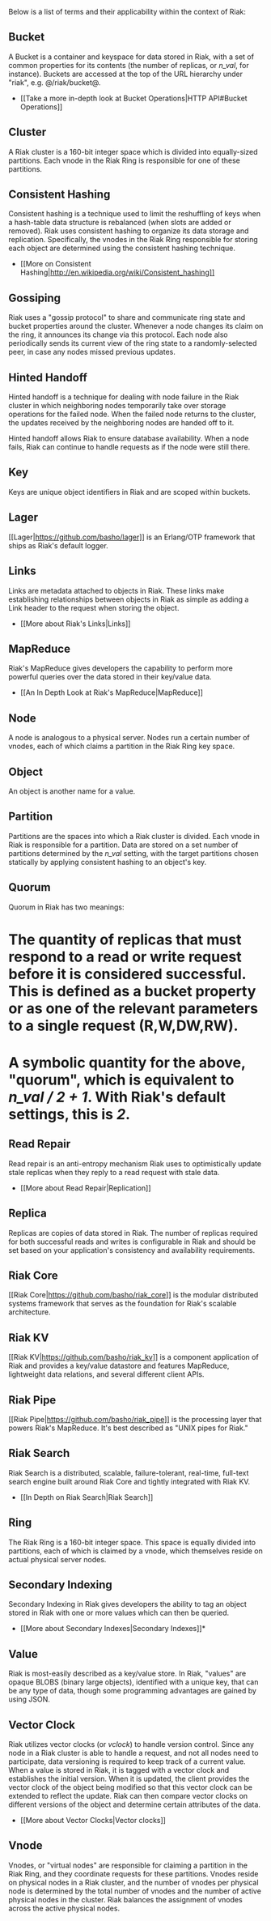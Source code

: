 Below is a list of terms and their applicability within the context of Riak:

<div id="toc"></div>

## Bucket

A Bucket is a container and keyspace for data stored in Riak, with a set of common properties for its contents (the number of replicas, or *n_val*, for instance).  Buckets are accessed at the top of the URL hierarchy under "riak", e.g. @/riak/bucket@.
* [[Take a more in-depth look at Bucket Operations|HTTP API#Bucket Operations]]

## Cluster

A Riak cluster is a 160-bit integer space which is divided into equally-sized partitions. Each vnode in the Riak Ring is responsible for one of these partitions.

## Consistent Hashing

Consistent hashing is a technique used to limit the reshuffling of keys when a hash-table data structure is rebalanced (when slots are added or removed). Riak uses consistent hashing to organize its data storage and replication. Specifically, the vnodes in the Riak Ring responsible for storing each object are determined using the consistent hashing technique.
* [[More on Consistent Hashing|http://en.wikipedia.org/wiki/Consistent_hashing]]

## Gossiping

Riak uses a "gossip protocol" to share and communicate ring state and bucket properties around the cluster.  Whenever a node changes its claim on the ring, it announces its change via this protocol.  Each node also periodically sends its current view of the ring state to a randomly-selected peer, in case any nodes missed previous updates.

## Hinted Handoff

Hinted handoff is a technique for dealing with node failure in the Riak cluster in which neighboring nodes temporarily take over storage operations for the failed node.  When the failed node returns to the cluster, the updates received by the neighboring nodes are handed off to it.

Hinted handoff allows Riak to ensure database availability.  When a node fails, Riak can continue to handle requests as if the node were still there.

## Key

Keys are unique object identifiers in Riak and are scoped within buckets.

## Lager

[[Lager|https://github.com/basho/lager]] is an Erlang/OTP framework that ships as Riak's default logger.

## Links

Links are metadata attached to objects in Riak. These links make establishing relationships between objects in Riak as simple as adding a Link header to the request when storing the object.

* [[More about Riak's Links|Links]]

## MapReduce

Riak's MapReduce gives developers the capability to perform more powerful queries over the data stored in their key/value data. 

* [[An In Depth Look at Riak's MapReduce|MapReduce]]

## Node

A node is analogous to a physical server. Nodes run a certain number of vnodes, each of which claims a partition in the Riak Ring key space.

## Object

An object is another name for a value.

## Partition

Partitions are the spaces into which a Riak cluster is divided. Each vnode in Riak is responsible for a partition. Data are stored on a set number of partitions determined by the *n_val* setting, with the target partitions chosen statically by applying consistent hashing to an object's key.

## Quorum

Quorum in Riak has two meanings:

# The quantity of replicas that must respond to a read or write request before it is considered successful. This is defined as a bucket property or as one of the relevant parameters to a single request (R,W,DW,RW).
# A symbolic quantity for the above, "quorum", which is equivalent to *n_val / 2 + 1*. With Riak's default settings, this is *2*.

## Read Repair

Read repair is an anti-entropy mechanism Riak uses to optimistically update stale replicas when they reply to a read request with stale data.

* [[More about Read Repair|Replication]]

## Replica

Replicas are copies of data stored in Riak. The number of replicas required for both successful reads and writes is configurable in Riak and should be set based on your application's consistency and availability requirements.

## Riak Core

[[Riak Core|https://github.com/basho/riak_core]] is the modular distributed systems framework that serves as the foundation for Riak's scalable architecture. 

## Riak KV

[[Riak KV|https://github.com/basho/riak_kv]] is a component application of Riak and provides a key/value datastore and features MapReduce, lightweight data relations, and several different client APIs.

## Riak Pipe

[[Riak Pipe|https://github.com/basho/riak_pipe]] is the processing layer that powers Riak's MapReduce. It's best described as "UNIX pipes for Riak."

## Riak Search 

Riak Search is a distributed, scalable, failure-tolerant, real-time, full-text search engine built around Riak Core and tightly integrated with Riak KV. 

* [[In Depth on Riak Search|Riak Search]]

## Ring

The Riak Ring is a 160-bit integer space. This space is equally divided into partitions, each of which is claimed by a vnode, which themselves reside on actual physical server nodes.

## Secondary Indexing

Secondary Indexing in Riak gives developers the ability to tag an object stored in Riak with one or more values which can then be queried. 

* [[More about Secondary Indexes|Secondary Indexes]]*

## Value

Riak is most-easily described as a key/value store. In Riak, "values" are opaque BLOBS (binary large objects), identified with a unique key, that can be any type of data, though some programming advantages are gained by using JSON.

## Vector Clock

Riak utilizes vector clocks (or _vclock_) to handle version control. Since any node in a Riak cluster is able to handle a request, and not all nodes need to participate, data versioning is required to keep track of a current value. When a value is stored in Riak, it is tagged with a vector clock and establishes the initial version. When it is updated, the client provides the vector clock of the object being modified so that this vector clock can be extended to reflect the update.  Riak can then compare vector clocks on different versions of the object and determine certain attributes of the data.

* [[More about Vector Clocks|Vector clocks]]

## Vnode

Vnodes, or "virtual nodes" are responsible for claiming a partition in the Riak Ring, and they coordinate requests for these partitions. Vnodes reside on physical nodes in a Riak cluster, and the number of vnodes per physical node is determined by the total number of vnodes and the number of active physical nodes in the cluster. Riak balances the assignment of vnodes across the active physical nodes.
